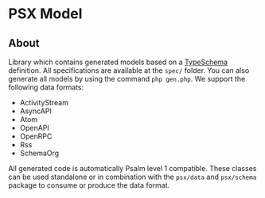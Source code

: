 PSX Model
===

## About

Library which contains generated models based on a [TypeSchema](https://typeschema.org/)
definition. All specifications are available at the `spec/` folder. You can also
generate all models by using the command `php gen.php`. We support the following
data formats:

* ActivityStream
* AsyncAPI
* Atom
* OpenAPI
* OpenRPC
* Rss
* SchemaOrg

All generated code is automatically Psalm level 1 compatible. These classes can
be used standalone or in combination with the `psx/data` and `psx/schema`
package to consume or produce the data format.
